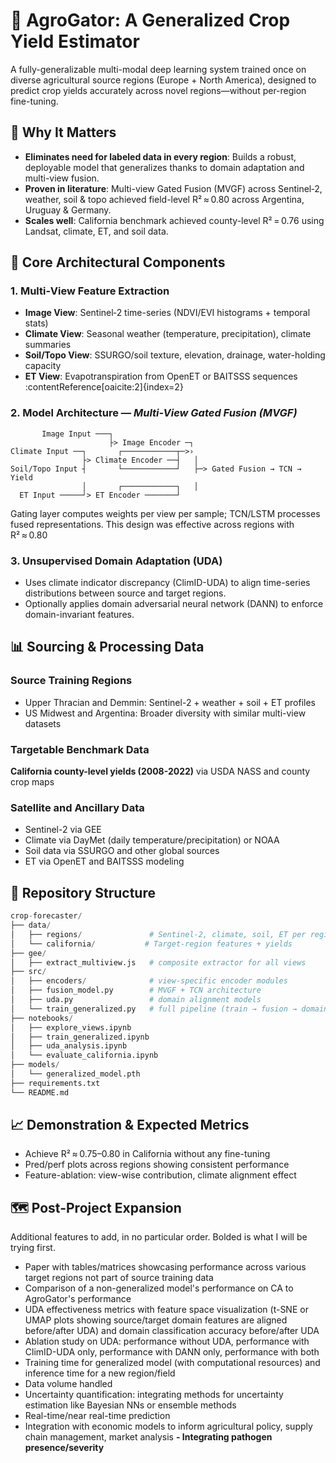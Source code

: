 # 🐊 AgroGator: A Generalized Crop Yield Estimator
A fully-generalizable multi-modal deep learning system trained once on diverse agricultural source regions (Europe + North America), designed to predict crop yields accurately across novel regions—without per-region fine-tuning.

## 🎯 Why It Matters

- **Eliminates need for labeled data in every region**: Builds a robust, deployable model that generalizes thanks to domain adaptation and multi-view fusion.
- **Proven in literature**: Multi-view Gated Fusion (MVGF) across Sentinel‑2, weather, soil & topo achieved field-level R² ≈ 0.80 across Argentina, Uruguay & Germany. 
- **Scales well**: California benchmark achieved county-level R² = 0.76 using Landsat, climate, ET, and soil data.


## 🔧 Core Architectural Components

### 1. Multi‑View Feature Extraction  
- **Image View**: Sentinel‑2 time-series (NDVI/EVI histograms + temporal stats)  
- **Climate View**: Seasonal weather (temperature, precipitation), climate summaries  
- **Soil/Topo View**: SSURGO/soil texture, elevation, drainage, water-holding capacity  
- **ET View**: Evapotranspiration from OpenET or BAITSSS sequences :contentReference[oaicite:2]{index=2}  

### 2. Model Architecture — *Multi-View Gated Fusion (MVGF)*

```text
       Image Input ───┐
                      ├> Image Encoder ─┐  
Climate Input ──┐       ┌────────────┬─>›  
                ├> Climate Encoder ──┤   │
Soil/Topo Input ┤       └────────────┘   ├─> Gated Fusion → TCN → Yield
                │       ┌────────────┐   │
  ET Input ─────┘> ET Encoder ───────┘
```

Gating layer computes weights per view per sample; TCN/LSTM processes fused representations. This design was effective across regions with R² ≈ 0.80

### 3. Unsupervised Domain Adaptation (UDA)
- Uses climate indicator discrepancy (ClimID-UDA) to align time-series distributions between source and target regions.
- Optionally applies domain adversarial neural network (DANN) to enforce domain-invariant features.

## 📊 Sourcing & Processing Data
### Source Training Regions
* Upper Thracian and Demmin: Sentinel-2 + weather + soil + ET profiles
* US Midwest and Argentina: Broader diversity with similar multi-view datasets

### Targetable Benchmark Data
**California county-level yields (2008-2022)** via USDA NASS and county crop maps

### Satellite and Ancillary Data
* Sentinel-2 via GEE
* Climate via DayMet (daily temperature/precipitation) or NOAA
* Soil data via SSURGO and other global sources
* ET via OpenET and BAITSSS modeling

## 📁 Repository Structure
```python
crop-forecaster/
├── data/
│   ├── regions/               # Sentinel‑2, climate, soil, ET per region
│   └── california/           # Target-region features + yields
├── gee/
│   ├── extract_multiview.js   # composite extractor for all views
├── src/
│   ├── encoders/              # view-specific encoder modules
│   ├── fusion_model.py        # MVGF + TCN architecture
│   ├── uda.py                 # domain alignment models
│   └── train_generalized.py   # full pipeline (train → fusion → domain adaptation)
├── notebooks/
│   ├── explore_views.ipynb
│   ├── train_generalized.ipynb
│   ├── uda_analysis.ipynb
│   └── evaluate_california.ipynb
├── models/
│   └── generalized_model.pth
├── requirements.txt
└── README.md
```
## 📈 Demonstration & Expected Metrics
- Achieve R² ≈ 0.75–0.80 in California without any fine-tuning
- Pred/perf plots across regions showing consistent performance
- Feature-ablation: view-wise contribution, climate alignment effect
## 🗺️ Post-Project Expansion
Additional features to add, in no particular order. Bolded is what I will be trying first.
- Paper with tables/matrices showcasing performance across various target regions not part of source training data
- Comparison of a non-generalized model's performance on CA to AgroGator's performance
- UDA effectiveness metrics with feature space visualization (t-SNE or UMAP plots showing source/target domain features are aligned before/after UDA) and domain classification accuracy before/after UDA
- Ablation study on UDA: performance without UDA, performance with ClimID-UDA only, performance with DANN only, performance with both
- Training time for generalized model (with computational resources) and inference time for a new region/field
- Data volume handled
- Uncertainty quantification: integrating methods for uncertainty estimation like Bayesian NNs or ensemble methods
- Real-time/near real-time prediction
- Integration with economic models to inform agricultural policy, supply chain management, market analysis
**- Integrating pathogen presence/severity**
